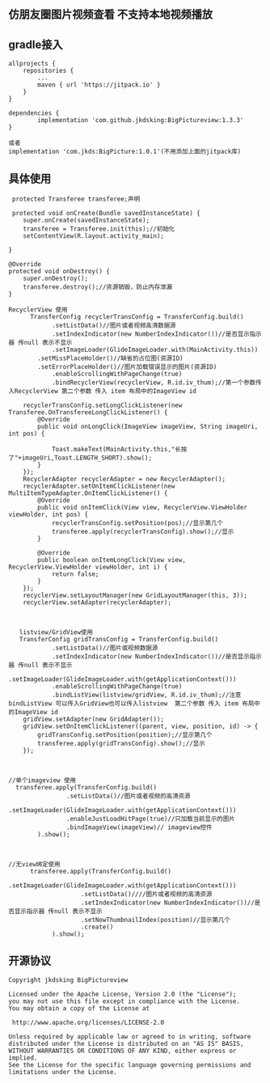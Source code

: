 ## 仿朋友圈图片视频查看 不支持本地视频播放

## gradle接入

	allprojects {
		repositories {
			...
			maven { url 'https://jitpack.io' }
		}
	}
	
	dependencies {
	        implementation 'com.github.jkdsking:BigPictureview:1.3.3'
	}

    或者
    implementation 'com.jkds:BigPicture:1.0.1'(不用添加上面的jitpack库)

 ## 具体使用
     protected Transferee transferee;声明
     
     protected void onCreate(Bundle savedInstanceState) {
        super.onCreate(savedInstanceState);
        transferee = Transferee.init(this);//初始化
        setContentView(R.layout.activity_main);

    }
   
    @Override
    protected void onDestroy() {
        super.onDestroy();
        transferee.destroy();//资源销毁，防止内存泄漏
    }
    
    RecyclerView 使用
          TransferConfig recyclerTransConfig = TransferConfig.build()
                .setListData()//图片或者视频高清数据源
                .setIndexIndicator(new NumberIndexIndicator())//是否显示指示器 传null 表示不显示
                .setImageLoader(GlideImageLoader.with(MainActivity.this))
		    .setMissPlaceHolder()//缺省的占位图(资源ID)
		    .setErrorPlaceHolder()//图片加载错误显示的图片(资源ID)
                .enableScrollingWithPageChange(true)
                .bindRecyclerView(recyclerView, R.id.iv_thum);//第一个参数传入RecyclerView 第二个参数 传入 item 布局中的ImageView id

        recyclerTransConfig.setLongClickListener(new Transferee.OnTransfereeLongClickListener() {
            @Override
            public void onLongClick(ImageView imageView, String imageUri, int pos) {

                Toast.makeText(MainActivity.this,"长按了"+imageUri,Toast.LENGTH_SHORT).show();
            }
        });
        RecyclerAdapter recyclerAdapter = new RecyclerAdapter();
        recyclerAdapter.setOnItemClickListener(new MultiItemTypeAdapter.OnItemClickListener() {
            @Override
            public void onItemClick(View view, RecyclerView.ViewHolder viewHolder, int pos) {
                recyclerTransConfig.setPosition(pos);//显示第几个
                transferee.apply(recyclerTransConfig).show();//显示
            }

            @Override
            public boolean onItemLongClick(View view, RecyclerView.ViewHolder viewHolder, int i) {
                return false;
            }
        });
        recyclerView.setLayoutManager(new GridLayoutManager(this, 3));
        recyclerView.setAdapter(recyclerAdapter);
    
       
       
       listview/GridView使用
       TransferConfig gridTransConfig = TransferConfig.build()
                .setListData()//图片或视频数据源
                .setIndexIndicator(new NumberIndexIndicator())//是否显示指示器 传null 表示不显示
                .setImageLoader(GlideImageLoader.with(getApplicationContext()))
                .enableScrollingWithPageChange(true)
                .bindListView(listview/gridView, R.id.iv_thum);//注意 bindListView 可以传入GridView也可以传入listview  第二个参数 传入 item 布局中的ImageView id
        gridView.setAdapter(new GridAdapter());
        gridView.setOnItemClickListener((parent, view, position, id) -> {
            gridTransConfig.setPosition(position);//显示第几个
            transferee.apply(gridTransConfig).show();//显示
        });
	
	
	
	//单个imageview 使用
	  transferee.apply(TransferConfig.build()
                    .setListData()//图片或者视频的高清资源
                    .setImageLoader(GlideImageLoader.with(getApplicationContext()))
                    .enableJustLoadHitPage(true)//只加载当前显示的图片
                    .bindImageView(imageView)// imageview控件
            ).show();
	
	
	
	//无view绑定使用
	      transferee.apply(TransferConfig.build()
                        .setImageLoader(GlideImageLoader.with(getApplicationContext()))
                        .setListData()////图片或者视频的高清资源
                        .setIndexIndicator(new NumberIndexIndicator())//是否显示指示器 传null 表示不显示
                        .setNowThumbnailIndex(position)//显示第几个
                        .create()
                ).show();
	
	
    
    



## 开源协议
```
Copyright jkdsking BigPictureview

Licensed under the Apache License, Version 2.0 (the "License");
you may not use this file except in compliance with the License.
You may obtain a copy of the License at

 http://www.apache.org/licenses/LICENSE-2.0

Unless required by applicable law or agreed to in writing, software
distributed under the License is distributed on an "AS IS" BASIS,
WITHOUT WARRANTIES OR CONDITIONS OF ANY KIND, either express or implied.
See the License for the specific language governing permissions and
limitations under the License.
```        
